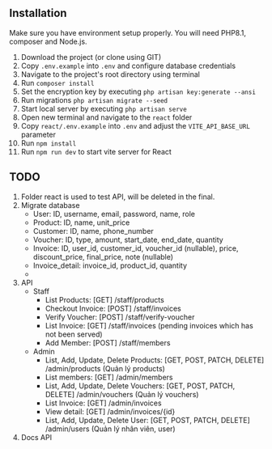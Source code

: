 ## Installation

Make sure you have environment setup properly. You will need PHP8.1, composer and Node.js.

1. Download the project (or clone using GIT)
2. Copy `.env.example` into `.env` and configure database credentials
3. Navigate to the project's root directory using terminal
4. Run `composer install`
5. Set the encryption key by executing `php artisan key:generate --ansi`
6. Run migrations `php artisan migrate --seed`
7. Start local server by executing `php artisan serve`
8. Open new terminal and navigate to the `react` folder
9. Copy `react/.env.example` into `.env` and adjust the `VITE_API_BASE_URL` parameter
9. Run `npm install`
10. Run `npm run dev` to start vite server for React

## TODO

1. Folder react is used to test API, will be deleted in the final.
2. Migrate database
    - User: ID, username, email, password, name, role
    - Product: ID, name, unit_price
    - Customer: ID, name, phone_number
    - Voucher: ID, type, amount, start_date, end_date, quantity
    - Invoice: ID, user_id, customer_id, voucher_id (nullable), price, discount_price, final_price, note (nullable)
    - Invoice_detail: invoice_id, product_id, quantity
    -
3. API
   - Staff
       - List Products: [GET] /staff/products
       - Checkout Invoice: [POST] /staff/invoices
       - Verify Voucher: [POST] /staff/verify-voucher
       - List Invoice: [GET] /staff/invoices (pending invoices which has not been served)
       - Add Member: [POST] /staff/members
   - Admin
       - List, Add, Update, Delete Products: [GET, POST, PATCH, DELETE] /admin/products (Quản lý products)
       - List members: [GET] /admin/members
       - List, Add, Update, Delete Vouchers: [GET, POST, PATCH, DELETE] /admin/vouchers (Quản lý vouchers)
       - List Invoice: [GET] /admin/invoices
       - View detail: [GET] /admin/invoices/{id}
       - List, Add, Update, Delete User: [GET, POST, PATCH, DELETE] /admin/users (Quản lý nhân viên, user)
5. Docs API
